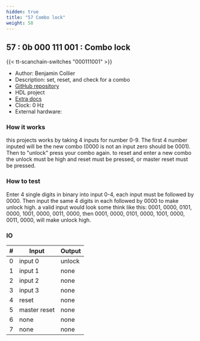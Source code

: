 ```yaml
---
hidden: true
title: "57 Combo lock"
weight: 58
---
```


## 57 : 0b 000 111 001 : Combo lock

{{< tt-scanchain-switches "000111001" >}}

* Author: Benjamin Collier
* Description: set, reset, and check for a combo
* [GitHub repository](https://github.com/BenAtUvu/tt03-ComboLock)
* HDL project
* [Extra docs]()
* Clock: 0 Hz
* External hardware: 



### How it works

this projects works by taking 4 inputs for number 0-9. The first 4 number inputed will be the new combo (0000 is not an input zero should be 0001). 
Then to "unlock" press your combo again. to reset and enter a new combo the unlock must be high and reset must be pressed, or master reset must be pressed.


### How to test

Enter 4 single digits in binary into input 0-4, each input must be followed by 0000. Then input the same 4 digits in each followed by 0000 to make unlock high. 
a valid input would look some think like this: 0001, 0000, 0101, 0000, 1001, 0000, 0011, 0000, then 0001, 0000, 0101, 0000, 1001, 0000, 0011, 0000, will make
unlock high.


### IO

| # | Input        | Output       |
|---|--------------|--------------|
| 0 | input 0  | unlock |
| 1 | input 1  | none |
| 2 | input 2  | none |
| 3 | input 3  | none |
| 4 | reset  | none |
| 5 | master reset  | none |
| 6 | none  | none |
| 7 | none  | none |
